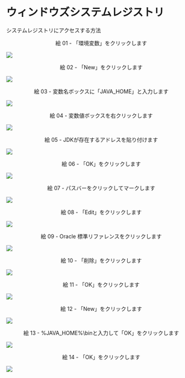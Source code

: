 # ウィンドウズシステムレジストリ

システムレジストリにアクセスする方法

<div align="center">
絵 01 - 「環境変数」をクリックします
</div>

![](Imagens/Windows-Java-Home-Sistema-Modo2-Img01.png)

<div align="center">
絵 02 - 「New」をクリックします
</div>

![](Imagens/Windows-Java-Home-Sistema-Modo2-Img02.png)

<div align="center">
絵 03 - 変数名ボックスに「JAVA_HOME」と入力します
</div>

![](Imagens/Windows-Java-Home-Sistema-Modo2-Img03.png)

<div align="center">
絵 04 - 変数値ボックスを右クリックします
</div>

![](Imagens/Windows-Java-Home-Sistema-Modo2-Img04.png)

<div align="center">
絵 05 - JDKが存在するアドレスを貼り付けます
</div>

![](Imagens/Windows-Java-Home-Sistema-Modo2-Img05.png)

<div align="center">
絵 06 - 「OK」をクリックします
</div>

![](Imagens/Windows-Java-Home-Sistema-Modo2-Img06.png)

<div align="center">
絵 07 - パスバーをクリックしてマークします
</div>

![](Imagens/Windows-Java-Home-Sistema-Modo2-Img07.png)

<div align="center">
絵 08 - 「Edit」をクリックします
</div>

![](Imagens/Windows-Java-Home-Sistema-Modo2-Img08.png)

<div align="center">
絵 09 - Oracle 標準リファレンスをクリックします
</div>

![](Imagens/Windows-Java-Home-Sistema-Modo2-Img09.png)

<div align="center">
絵 10 - 「削除」をクリックします
</div>

![](Imagens/Windows-Java-Home-Sistema-Modo2-Img10.png)

<div align="center">
絵 11 - 「OK」をクリックします
</div>

![](Imagens/Windows-Java-Home-Sistema-Modo2-Img11.png)

<div align="center">
絵 12 - 「New」をクリックします
</div>

![](Imagens/Windows-Java-Home-Sistema-Modo2-Img12.png)

<div align="center">
絵 13 - %JAVA_HOME%\binと入力して「OK」をクリックします
</div>

![](Imagens/Windows-Java-Home-Sistema-Modo2-Img13.png)

<div align="center">
絵 14 - 「OK」をクリックします
</div>

![](Imagens/Windows-Java-Home-Sistema-Modo2-Img14.png)